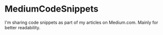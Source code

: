 # MediumCodeSnippets
I'm sharing code snippets as part of my articles on Medium.com. Mainly for better readability.
